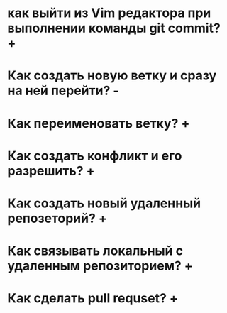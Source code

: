 # как выйти из Vim редактора при выполнении команды git commit? +

# Как создать новую ветку и сразу на ней перейти? -

# Как переименовать ветку? +

# Как создать конфликт и его разрешить? +

# Как создать новый удаленный репозеторий? +

# Как связывать локальный с удаленным репозиторием? +

# Как сделать pull requset? +

